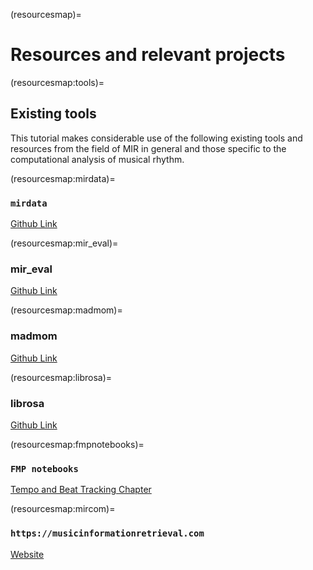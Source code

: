 (resourcesmap)=
# Resources and relevant projects

(resourcesmap:tools)=
## Existing tools
This tutorial makes considerable use of the following
existing tools and resources from the field of MIR in general
and those specific to the computational analysis of musical rhythm.


(resourcesmap:mirdata)=
### `mirdata`

[Github Link](https://github.com/mir-dataset-loaders/mirdata)


(resourcesmap:mir_eval)=
### mir_eval

[Github Link](https://github.com/craffel/mir_eval)


(resourcesmap:madmom)=
### madmom

[Github Link](https://github.com/CPJKU/madmom)


(resourcesmap:librosa)=
### librosa

[Github Link](https://github.com/librosa/librosa)


(resourcesmap:fmpnotebooks)=
### `FMP notebooks`

[Tempo and Beat Tracking Chapter](https://www.audiolabs-erlangen.de/resources/MIR/FMP/C6/C6.html)

(resourcesmap:mircom)=
### `https://musicinformationretrieval.com`

[Website](https://musicinformationretrieval.com)

